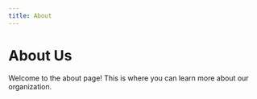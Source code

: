 ```yaml
---
title: About
---
```


# About Us

Welcome to the about page! This is where you can learn more about our organization.